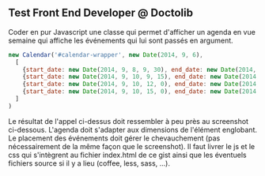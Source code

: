 ##  Test Front End Developer @ Doctolib
Coder en pur Javascript une classe qui permet d'afficher un agenda en vue semaine qui affiche les événements qui lui sont passés en argument.
``` javascript
new Calendar('#calendar-wrapper', new Date(2014, 9, 6),
  [
    {start_date: new Date(2014, 9, 8, 9, 30), end_date: new Date(2014, 9, 8, 14, 0), title: 'Al Di Meola'},
    {start_date: new Date(2014, 9, 10, 9, 15), end_date: new Date(2014, 9, 10, 12, 30), title: 'Paco De Lucia'},
    {start_date: new Date(2014, 9, 10, 12, 0), end_date: new Date(2014, 9, 10, 15, 30), title: 'John McLaughlin'},
    {start_date: new Date(2014, 9, 10, 15, 0), end_date: new Date(2014, 9, 10, 18, 30), title: 'Django Reinhardt'}
  ]
)
```
Le résultat de l'appel ci-dessus doit ressembler à peu près au screenshot ci-dessous.
L'agenda doit s'adapter aux dimensions de l'élément englobant. Le placement des événements doit gérer le chevauchement (pas nécessairement de la même façon que le screenshot).
Il faut livrer le js et le css qui s'intègrent au fichier index.html de ce gist ainsi que les éventuels fichiers source si il y a lieu (coffee, less, sass, ...).

